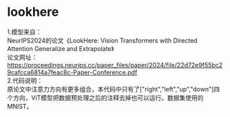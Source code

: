 # lookhere
1.模型来自：  
NeurIPS2024的论文《LookHere: Vision Transformers with Directed Attention Generalize and Extrapolate》  
论文网址：https://proceedings.neurips.cc/paper_files/paper/2024/file/22d72e9f55bc29cafcca6814a7feac8c-Paper-Conference.pdf  
2.代码说明：  
原论文中注意力方向有更多组合，本代码中只有了["right","left","up","down"]四个方向，ViT模型把数据预处理之后的注释去掉也可以运行。数据集使用的MNIST。
